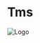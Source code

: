 # Tms
![Logo](https://github.com/Swelshin/SwelCriptography/edit/main/Tms/Logo.webp)
<picture>
  <source srcset="Logo.webp" type="image/webp">
</picture>
